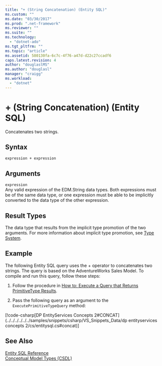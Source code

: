 ```yaml
---
title: "+ (String Concatenation) (Entity SQL)"
ms.custom: ""
ms.date: "03/30/2017"
ms.prod: ".net-framework"
ms.reviewer: ""
ms.suite: ""
ms.technology: 
  - "dotnet-ado"
ms.tgt_pltfrm: ""
ms.topic: "article"
ms.assetid: 580130fa-6c7c-4f76-a47d-d22c27ccadf6
caps.latest.revision: 4
author: "douglaslMS"
ms.author: "douglasl"
manager: "craigg"
ms.workload: 
  - "dotnet"
---
```

# + (String Concatenation) (Entity SQL)
Concatenates two strings.  
  
## Syntax  
  
```  
expression + expression  
```  
  
## Arguments  
 `expression`  
 Any valid expression of the EDM.String data types. Both expressions must be of the same data type, or one expression must be able to be implicitly converted to the data type of the other expression.  
  
## Result Types  
 The data type that results from the implicit type promotion of the two arguments. For more information about implicit type promotion, see [Type System](../../../../../../docs/framework/data/adonet/ef/language-reference/type-system-entity-sql.md).  
  
## Example  
 The following Entity SQL query uses the + operator to concatenates two strings. The query is based on the AdventureWorks Sales Model. To compile and run this query, follow these steps:  
  
1.  Follow the procedure in [How to: Execute a Query that Returns PrimitiveType Results](../../../../../../docs/framework/data/adonet/ef/how-to-execute-a-query-that-returns-primitivetype-results.md).  
  
2.  Pass the following query as an argument to the `ExecutePrimitiveTypeQuery` method:  
  
 [!code-csharp[DP EntityServices Concepts 2#CONCAT](../../../../../../samples/snippets/csharp/VS_Snippets_Data/dp entityservices concepts 2/cs/entitysql.cs#concat)]  
  
## See Also  
 [Entity SQL Reference](../../../../../../docs/framework/data/adonet/ef/language-reference/entity-sql-reference.md)  
 [Conceptual Model Types (CSDL)](http://msdn.microsoft.com/en-us/987b995f-e429-4569-9559-b4146744def4)
